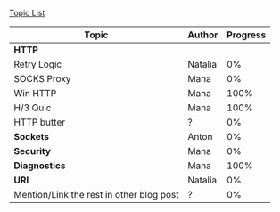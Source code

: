 [Topic List](topics.md)


| Topic | Author | Progress |
|-------|--------|----------|
| **HTTP** | | |
| Retry Logic | Natalia | 0% |
| SOCKS Proxy | Mana | 0% |
| Win HTTP | Mana | 100% |
| H/3 Quic | Mana | 100% |
| HTTP butter | ? | 0% |
| **Sockets** | Anton | 0% |
| **Security** | Mana | 0% |
| **Diagnostics** | Mana | 100% |
| **URI** | Natalia | 0% |
| Mention/Link the rest in other blog post | ? | 0% |
